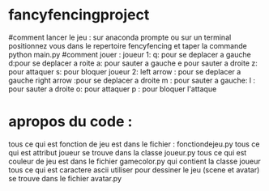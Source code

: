 ﻿# fancyfencingproject
#comment lancer le jeu :
sur anaconda prompte ou sur un terminal positionnez vous dans le repertoire fencyfencing et taper la commande python main.py 
#comment jouer :
joueur 1:
q: pour se deplacer a gauche 
d:pour se deplacer a roite
a: pour sauter a gauche 
e pour sauter a droite
z: pour attaquer 
s: pour bloquer 
joueur 2:
left arrow : pour se deplacer a gauche 
right arrow :pour se deplacer a droite
m : pour sauter a gauche:
l : pour sauter a droite 
o: pour attaquer 
p : pour bloquer l'attaque 
# apropos du code :
tous ce qui est fonction de jeu est dans le fichier : fonctiondejeu.py
tous ce qui est attribut joueur se trouve dans la classe joueur.py
tous ce qui est couleur de jeu est dans le fichier gamecolor.py qui contient la classe joueur 
tous ce qui est caractere ascii utiliser pour dessiner le jeu (scene et avatar) se trouve dans le fichier avatar.py

